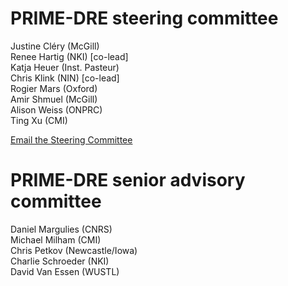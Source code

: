 # PRIME-DRE steering committee
Justine Cléry (McGill)   
Renee Hartig (NKI) [co-lead]   
Katja Heuer (Inst. Pasteur)   
Chris Klink (NIN) [co-lead]   
Rogier Mars (Oxford)    
Amir Shmuel (McGill)   
Alison Weiss (ONPRC)   
Ting Xu (CMI)    

[Email the Steering Committee](mailto:prime.dre@gmail.com)

# PRIME-DRE senior advisory committee
Daniel Margulies (CNRS)    
Michael Milham (CMI)   
Chris Petkov (Newcastle/Iowa)    
Charlie Schroeder (NKI)    
David Van Essen (WUSTL)
